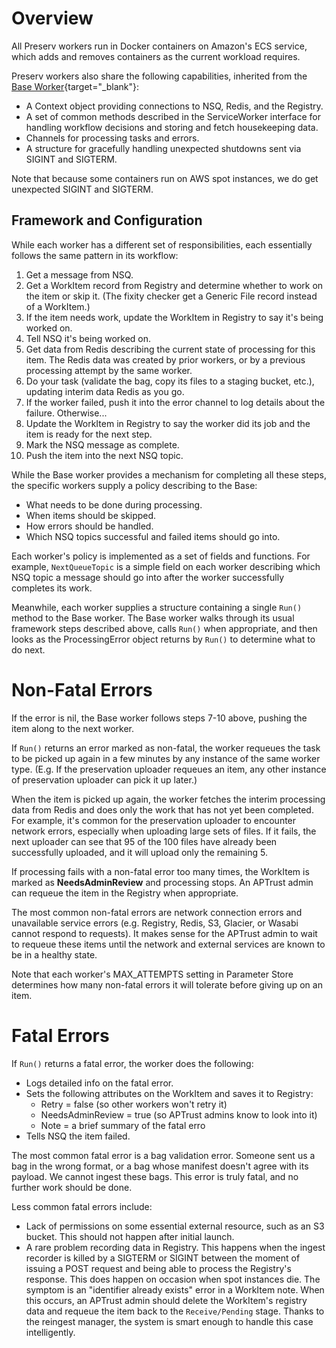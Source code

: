 # Overview

All Preserv workers run in Docker containers on Amazon's ECS service, which adds and removes containers as the current workload requires.

Preserv workers also share the following capabilities, inherited from the [Base Worker](https://github.com/APTrust/preservation-services/blob/master/workers/base.go){target="_blank"}:

* A Context object providing connections to NSQ, Redis, and the Registry.
* A set of common methods described in the ServiceWorker interface for handling workflow decisions and storing and fetch housekeeping data.
* Channels for processing tasks and errors.
* A structure for gracefully handling unexpected shutdowns sent via SIGINT and SIGTERM.

Note that because some containers run on AWS spot instances, we do get unexpected SIGINT and SIGTERM.

## Framework and Configuration

While each worker has a different set of responsibilities, each essentially follows the same pattern in its workflow:

1. Get a message from NSQ.
2. Get a WorkItem record from Registry and determine whether to work on the item or skip it. (The fixity checker get a Generic File record instead of a WorkItem.)
3. If the item needs work, update the WorkItem in Registry to say it's being worked on.
4. Tell NSQ it's being worked on.
5. Get data from Redis describing the current state of processing for this item. The Redis data was created by prior workers, or by a previous processing attempt by the same worker.
6. Do your task (validate the bag, copy its files to a staging bucket, etc.), updating interim data Redis as you go.
7. If the worker failed, push it into the error channel to log details about the failure. Otherwise...
8. Update the WorkItem in Registry to say the worker did its job and the item is ready for the next step.
9. Mark the NSQ message as complete.
10. Push the item into the next NSQ topic.

While the Base worker provides a mechanism for completing all these steps, the specific workers supply a policy describing to the Base:

* What needs to be done during processing.
* When items should be skipped.
* How errors should be handled.
* Which NSQ topics successful and failed items should go into.

Each worker's policy is implemented as a set of fields and functions. For example, `NextQueueTopic` is a simple field on each worker describing which NSQ topic a message should go into after the worker successfully completes its work.

Meanwhile, each worker supplies a structure containing a single `Run()` method to the Base worker. The Base worker walks through its usual framework steps described above, calls `Run()` when appropriate, and then looks as the ProcessingError object returns by `Run()` to determine what to do next.

# Non-Fatal Errors

If the error is nil, the Base worker follows steps 7-10 above, pushing the item along to the next worker.

If `Run()` returns an error marked as non-fatal, the worker requeues the task to be picked up again in a few minutes by any instance of the same worker type. (E.g. If the preservation uploader requeues an item, any other instance of preservation uploader can pick it up later.)

When the item is picked up again, the worker fetches the interim processing data from Redis and does only the work that has not yet been completed. For example, it's common for the preservation uploader to encounter network errors, especially when uploading large sets of files. If it fails, the next uploader can see that 95 of the 100 files have already been successfully uploaded, and it will upload only the remaining 5.

If processing fails with a non-fatal error too many times, the WorkItem is marked as **NeedsAdminReview** and processing stops. An APTrust admin can requeue the item in the Registry when appropriate.

The most common non-fatal errors are network connection errors and unavailable service errors (e.g. Registry, Redis, S3, Glacier, or Wasabi cannot respond to requests). It makes sense for the APTrust admin to wait to requeue these items until the network and external services are known to be in a healthy state.

Note that each worker's MAX_ATTEMPTS setting in Parameter Store determines how many non-fatal errors it will tolerate before giving up on an item.

# Fatal Errors

If `Run()` returns a fatal error, the worker does the following:

* Logs detailed info on the fatal error.
* Sets the following attributes on the WorkItem and saves it to Registry:
    * Retry = false (so other workers won't retry it)
    * NeedsAdminReview = true (so APTrust admins know to look into it)
    * Note = a brief summary of the fatal erro
* Tells NSQ the item failed.

The most common fatal error is a bag validation error. Someone sent us a bag in the wrong format, or a bag whose manifest doesn't agree with its payload. We cannot ingest these bags. This error is truly fatal, and no further work should be done.

Less common fatal errors include:

* Lack of permissions on some essential external resource, such as an S3 bucket. This should not happen after initial launch.
* A rare problem recording data in Registry. This happens when the ingest recorder is killed by a SIGTERM or SIGINT between the moment of issuing a POST request and being able to process the Registry's response. This does happen on occasion when spot instances die. The symptom is an "identifier already exists" error in a WorkItem note. When this occurs, an APTrust admin should delete the WorkItem's registry data and requeue the item back to the `Receive/Pending` stage. Thanks to the reingest manager, the system is smart enough to handle this case intelligently.
